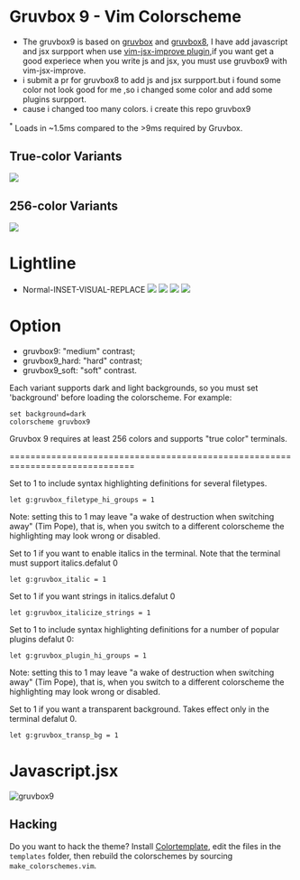 # Gruvbox 9 - Vim Colorscheme
* The gruvbox9 is based on [gruvbox](https://github.com/morhetz/gruvbox) and [gruvbox8](https://github.com/lifepillar/vim-gruvbox8), I have add javascript and jsx surpport when use [vim-jsx-improve plugin](https://github.com/neoclide/vim-jsx-improve/pull/47),if you want get a good experiece when you write js and jsx, you must use gruvbox9 with vim-jsx-improve.
* i submit a pr for gruvbox8 to add js and jsx surpport.but i found some color not look good for me ,so i changed some color and add some plugins surpport.
* cause i changed too many colors. i create this repo gruvbox9

<sup>*</sup> Loads in ~1.5ms compared to the >9ms required by Gruvbox.

## True-color Variants

![](https://raw.github.com/lifepillar/Resources/master/gruvbox8/gruvbox8-variants.png)

## 256-color Variants

![](https://raw.github.com/lifepillar/Resources/master/gruvbox8/gruvbox8-256-variants.png)


# Lightline
* Normal-INSET-VISUAL-REPLACE
![](https://github.com/taigacute/IMG/blob/master/gruvbox9/normal.png)
![](https://github.com/taigacute/IMG/blob/master/gruvbox9/insert.png)
![](https://github.com/taigacute/IMG/blob/master/gruvbox9/visual.png)
![](https://github.com/taigacute/IMG/blob/master/gruvbox9/replace.png)
# Option
- gruvbox9: "medium" contrast;
- gruvbox9_hard: "hard" contrast;
- gruvbox9_soft: "soft" contrast.

Each variant supports dark and light backgrounds, so you must set 'background'
before loading the colorscheme. For example:
>
	set background=dark
	colorscheme gruvbox9

Gruvbox 9 requires at least 256 colors and supports "true color" terminals.

==============================================================================

Set to 1 to include syntax highlighting definitions for several filetypes.
```
let g:gruvbox_filetype_hi_groups = 1
```
Note: setting this to 1 may leave "a wake of destruction when switching away"
(Tim Pope), that is, when you switch to a different colorscheme the
highlighting may look wrong or disabled.

	
Set to 1 if you want to enable italics in the terminal. Note that the terminal
must support italics.defalut 0
>
	let g:gruvbox_italic = 1

Set to 1 if you want strings in italics.defalut 0
>
	let g:gruvbox_italicize_strings = 1

Set to 1 to include syntax highlighting definitions for a number of popular
plugins defalut 0:
>
	let g:gruvbox_plugin_hi_groups = 1

Note: setting this to 1 may leave "a wake of destruction when switching away"
(Tim Pope), that is, when you switch to a different colorscheme the
highlighting may look wrong or disabled.

Set to 1 if you want a transparent background. Takes effect only in the
terminal defalut 0.
>
	let g:gruvbox_transp_bg = 1

# Javascript.jsx
![gruvbox9](https://github.com/taigacute/IMG/blob/master/gruvbox9/gruvbox9.png)
## Hacking

Do you want to hack the theme? Install
[Colortemplate](https://github.com/lifepillar/vim-colortemplate), edit the
files in the `templates` folder, then rebuild the colorschemes by sourcing
`make_colorschemes.vim`.


